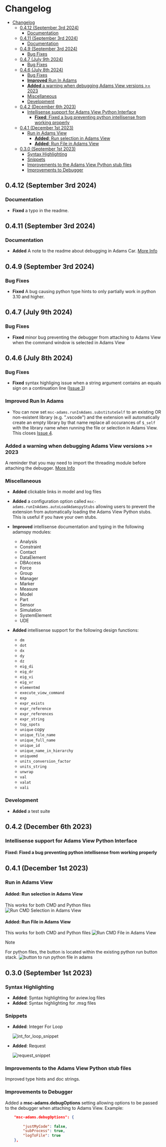 # Changelog

- [Changelog](#changelog)
  - [0.4.12 (September 3rd 2024)](#0412-september-3rd-2024)
    - [Documentation](#documentation)
  - [0.4.11 (September 3rd 2024)](#0411-september-3rd-2024)
    - [Documentation](#documentation-1)
  - [0.4.9 (September 3rd 2024)](#049-september-3rd-2024)
    - [Bug Fixes](#bug-fixes)
  - [0.4.7 (July 9th 2024)](#047-july-9th-2024)
    - [Bug Fixes](#bug-fixes-1)
  - [0.4.6 (July 8th 2024)](#046-july-8th-2024)
    - [Bug Fixes](#bug-fixes-2)
    - [**Improved** Run In Adams](#improved-run-in-adams)
    - [**Added** a warning when debugging Adams View versions \>= 2023](#added-a-warning-when-debugging-adams-view-versions--2023)
    - [Miscellaneous](#miscellaneous)
    - [Development](#development)
  - [0.4.2 (December 6th 2023)](#042-december-6th-2023)
    - [Intellisense support for Adams View Python Interface](#intellisense-support-for-adams-view-python-interface)
      - [**Fixed**: Fixed a bug preventing python intellisense from working properly](#fixed-fixed-a-bug-preventing-python-intellisense-from-working-properly)
  - [0.4.1 (December 1st 2023)](#041-december-1st-2023)
    - [Run in Adams View](#run-in-adams-view)
      - [**Added**: Run selection in Adams View](#added-run-selection-in-adams-view)
      - [**Added**: Run File in Adams View](#added-run-file-in-adams-view)
  - [0.3.0 (September 1st 2023)](#030-september-1st-2023)
    - [Syntax Highlighting](#syntax-highlighting)
    - [Snippets](#snippets)
    - [Improvements to the Adams View Python stub files](#improvements-to-the-adams-view-python-stub-files)
    - [Improvements to Debugger](#improvements-to-debugger)


## 0.4.12 (September 3rd 2024)
### Documentation
- **Fixed** a typo in the readme.

## 0.4.11 (September 3rd 2024)
### Documentation
- **Added** A note to the readme about debugging in Adams Car. [More Info](https://github.com/bthornton191/adams_vscode/issues/9#issuecomment-2332435544)
  

## 0.4.9 (September 3rd 2024)
### Bug Fixes
- **Fixed** A bug causing python type hints to only partially work in python 3.10 and higher.

## 0.4.7 (July 9th 2024)
### Bug Fixes
- **Fixed** minor bug preventing the debugger from attaching to Adams View when the command window is selected in Adams View

## 0.4.6 (July 8th 2024)

### Bug Fixes
- **Fixed** syntax highliging issue when a string argument contains an equals sign on a continuation line ([Issue 3](https://github.com/bthornton191/adams_vscode/issues/3))

### **Improved** Run In Adams
- You can now set `msc-adams.runInAdams.substituteSelf` to an existing OR non-existent library 
  (e.g. ".vscode") and the extension will automatically create an empty library by that name replace 
  all occurances of `$_self` with the library name when running the file or selection in Adams View.
  This closes [Issue 4](https://github.com/bthornton191/adams_vscode/issues/4).


### **Added** a warning when debugging Adams View versions >= 2023
A reminder that you may need to import the threading module before attaching the debugger. [More Info](https://github.com/bthornton191/adams_vscode/issues/6#issuecomment-2192053891)

### Miscellaneous
- **Added** clickable links in model and log files
- **Added** a configuration option called `msc-adams.runInAdams.autoLoadAdamspyStubs` allowing users
  to prevent the extension from automatically loading the Adams View Python stubs. This is useful if
  you have your own stubs.

- **Improved** intellisense documentation and typing in the following adamspy modules:
    * Analysis
    * Constraint
    * Contact
    * DataElement
    * DBAccess
    * Force
    * Group
    * Manager
    * Marker
    * Measure
    * Model
    * Part
    * Sensor
    * Simulation
    * SystemElement
    * UDE

- **Added** intellisense support for the following design functions:
    * `dm`
    * `dot`
    * `dx`
    * `dy`
    * `dz`
    * `eig_di`
    * `eig_dr`
    * `eig_vi`
    * `eig_vr`
    * `elementmd`
    * `execute_view_command`
    * `exp`
    * `expr_exists`
    * `expr_reference`
    * `expr_references`
    * `expr_string`
    * `top_spots`
    * `unique` copy
    * `unique_file_name`
    * `unique_full_name`
    * `unique_id`
    * `unique_name_in_hierarchy`
    * `uniquemd`
    * `units_conversion_factor`
    * `units_string`
    * `unwrap`
    * `val`
    * `valat`
    * `vali`
  
### Development
- **Added** a test suite

## 0.4.2 (December 6th 2023)

### Intellisense support for Adams View Python Interface
#### **Fixed**: Fixed a bug preventing python intellisense from working properly


## 0.4.1 (December 1st 2023)

### Run in Adams View

#### **Added**: Run selection in Adams View

This works for both CMD and Python files
![Run CMD Selection in Adams View](https://github.com/bthornton191/adams_vscode/raw/HEAD/doc/run_selection_in_adams.gif)

#### **Added**: Run File in Adams View
This works for both CMD and Python files
![Run CMD File in Adams View](https://github.com/bthornton191/adams_vscode/raw/HEAD/doc/run_file_in_adams.gif)

> [!NOTE]
> For python files, the button is located within the existing python run button stack.
> ![button to run python file in adams](https://github.com/bthornton191/adams_vscode/raw/HEAD/doc/run_python_file_in_adams.png)

## 0.3.0 (September 1st 2023)
### Syntax Highlighting
- **Added**: Syntax highlighting for aview.log files
- **Added**: Syntax highlighting for .msg files

### Snippets
- **Added**: Integer For Loop
  
  ![int_for_loop_snippet](https://github.com/bthornton191/adams_vscode/raw/HEAD/doc/int_for_loop_snippet.gif)

- **Added**: Request
  
  ![request_snippet](https://github.com/bthornton191/adams_vscode/raw/HEAD/doc/req_snippet.gif)

### Improvements to the Adams View Python stub files
Improved type hints and doc strings.

### Improvements to Debugger
Added a **msc-adams.debugOptions** setting allowing options to be passed to the debugger when
attaching to Adams View. Example:
```json
    "msc-adams.debugOptions": {
    
        "justMyCode": false,
        "subProcess": true,
        "logToFile": true
    },
```

